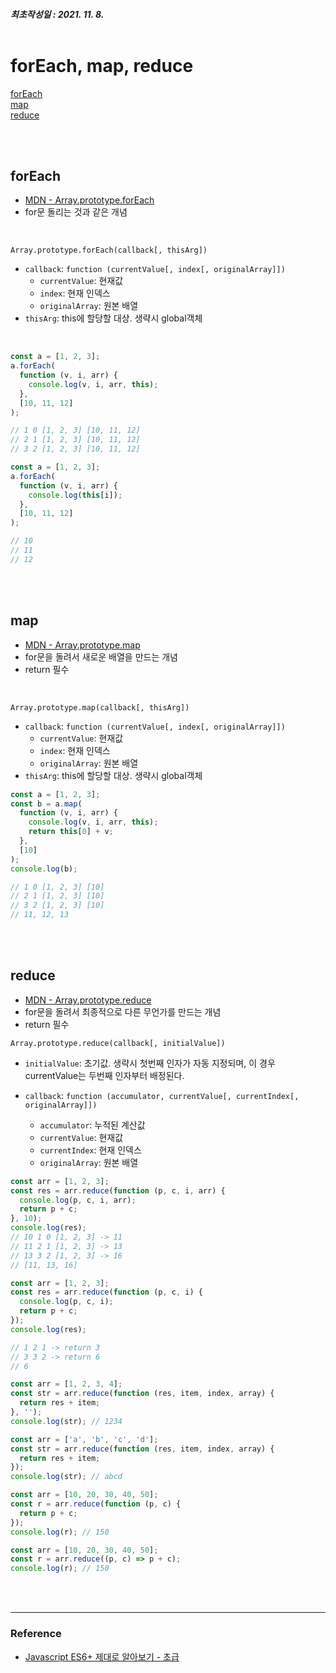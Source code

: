 ##### 최초작성일 : 2021. 11. 8.<br><br>

# forEach, map, reduce

[forEach](#foreach)  
[map](#map)  
[reduce](#reduce)

<br><br>

## forEach

- [MDN - Array.prototype.forEach](https://developer.mozilla.org/ko/docs/Web/JavaScript/Reference/Global_Objects/Array/forEach)
- for문 돌리는 것과 같은 개념

<br>

`Array.prototype.forEach(callback[, thisArg])`

- `callback`: `function (currentValue[, index[, originalArray]])`
  - `currentValue`: 현재값
  - `index`: 현재 인덱스
  - `originalArray`: 원본 배열
- `thisArg`: this에 할당할 대상. 생략시 global객체

<br>

```js
const a = [1, 2, 3];
a.forEach(
  function (v, i, arr) {
    console.log(v, i, arr, this);
  },
  [10, 11, 12]
);

// 1 0 [1, 2, 3] [10, 11, 12]
// 2 1 [1, 2, 3] [10, 11, 12]
// 3 2 [1, 2, 3] [10, 11, 12]
```

```js
const a = [1, 2, 3];
a.forEach(
  function (v, i, arr) {
    console.log(this[i]);
  },
  [10, 11, 12]
);

// 10
// 11
// 12
```

<br><br>

## map

- [MDN - Array.prototype.map](https://developer.mozilla.org/en-US/docs/Web/JavaScript/Reference/Global_Objects/Array/map)
- for문을 돌려서 새로운 배열을 만드는 개념
- return 필수

<br>

`Array.prototype.map(callback[, thisArg])`

- `callback`: `function (currentValue[, index[, originalArray]])`
  - `currentValue`: 현재값
  - `index`: 현재 인덱스
  - `originalArray`: 원본 배열
- `thisArg`: this에 할당할 대상. 생략시 global객체

```js
const a = [1, 2, 3];
const b = a.map(
  function (v, i, arr) {
    console.log(v, i, arr, this);
    return this[0] + v;
  },
  [10]
);
console.log(b);

// 1 0 [1, 2, 3] [10]
// 2 1 [1, 2, 3] [10]
// 3 2 [1, 2, 3] [10]
// 11, 12, 13
```

<br><br>

## reduce

- [MDN - Array.prototype.reduce](https://developer.mozilla.org/ko/docs/Web/JavaScript/Reference/Global_Objects/Array/map)
- for문을 돌려서 최종적으로 다른 무언가를 만드는 개념
- return 필수

`Array.prototype.reduce(callback[, initialValue])`

- `initialValue`: 초기값. 생략시 첫번째 인자가 자동 지정되며,
  이 경우 currentValue는 두번째 인자부터 배정된다.
- `callback`: `function (accumulator, currentValue[, currentIndex[, originalArray]])`

  - `accumulator`: 누적된 계산값
  - `currentValue`: 현재값
  - `currentIndex`: 현재 인덱스
  - `originalArray`: 원본 배열

```js
const arr = [1, 2, 3];
const res = arr.reduce(function (p, c, i, arr) {
  console.log(p, c, i, arr);
  return p + c;
}, 10);
console.log(res);
// 10 1 0 [1, 2, 3] -> 11
// 11 2 1 [1, 2, 3] -> 13
// 13 3 2 [1, 2, 3] -> 16
// [11, 13, 16]
```

```js
const arr = [1, 2, 3];
const res = arr.reduce(function (p, c, i) {
  console.log(p, c, i);
  return p + c;
});
console.log(res);

// 1 2 1 -> return 3
// 3 3 2 -> return 6
// 6
```

```js
const arr = [1, 2, 3, 4];
const str = arr.reduce(function (res, item, index, array) {
  return res + item;
}, '');
console.log(str); // 1234
```

```js
const arr = ['a', 'b', 'c', 'd'];
const str = arr.reduce(function (res, item, index, array) {
  return res + item;
});
console.log(str); // abcd
```

```js
const arr = [10, 20, 30, 40, 50];
const r = arr.reduce(function (p, c) {
  return p + c;
});
console.log(r); // 150
```

```js
const arr = [10, 20, 30, 40, 50];
const r = arr.reduce((p, c) => p + c);
console.log(r); // 150
```

<br><br>

---

### **Reference**

- [Javascript ES6+ 제대로 알아보기 - 초급](https://www.inflearn.com/course/ecmascript-6-flow/)
